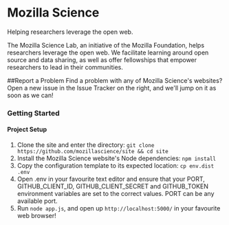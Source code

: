 Mozilla Science
===============

Helping researchers leverage the open web.

The Mozilla Science Lab, an initiative of the Mozilla Foundation, helps researchers leverage the open web. We facilitate learning around open source and data sharing, as well as offer fellowships that empower researchers to lead in their communities.

##Report a Problem
Find a problem with any of Mozilla Science's websites?  Open a new issue in the Issue Tracker on the right, and we'll jump on it as soon as we can!


### Getting Started

#### Project Setup

1. Clone the site and enter the directory: `git clone https://github.com/mozillascience/site && cd site`
2. Install the Mozilla Science website's Node dependencies: `npm install`
3. Copy the configuration template to its expected location: `cp env.dist .env`
4. Open .env in your favourite text editor and ensure that your PORT, GITHUB_CLIENT_ID, GITHUB_CLIENT_SECRET and GITHUB_TOKEN environment variables are set to the correct values. PORT can be any available port.
4. Run `node app.js`, and open up `http://localhost:5000/` in your favourite web browser!